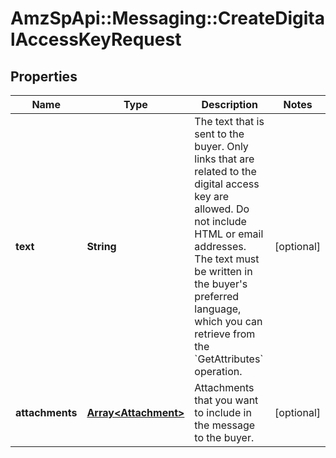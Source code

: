 # AmzSpApi::Messaging::CreateDigitalAccessKeyRequest

## Properties
Name | Type | Description | Notes
------------ | ------------- | ------------- | -------------
**text** | **String** | The text that is sent to the buyer. Only links that are related to the digital access key are allowed. Do not include HTML or email addresses. The text must be written in the buyer&#x27;s preferred language, which you can retrieve from the &#x60;GetAttributes&#x60; operation. | [optional] 
**attachments** | [**Array&lt;Attachment&gt;**](Attachment.md) | Attachments that you want to include in the message to the buyer. | [optional] 

